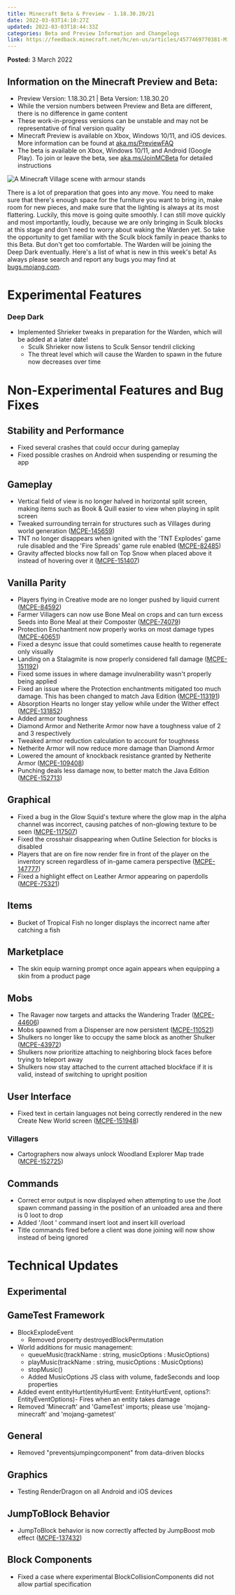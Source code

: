 ```yaml
---
title: Minecraft Beta & Preview - 1.18.30.20/21
date: 2022-03-03T14:10:27Z
updated: 2022-03-03T18:44:33Z
categories: Beta and Preview Information and Changelogs
link: https://feedback.minecraft.net/hc/en-us/articles/4577469770381-Minecraft-Beta-Preview-1-18-30-20-21
---
```


**Posted:** 3 March 2022

## Information on the Minecraft Preview and Beta: 

-   Preview Version: 1.18.30.21 \| Beta Version: 1.18.30.20
-   While the version numbers between Preview and Beta are different, there is no difference in game content
-   These work-in-progress versions can be unstable and may not be representative of final version quality
-   Minecraft Preview is available on Xbox, Windows 10/11, and iOS devices. More information can be found at [aka.ms/PreviewFAQ](http://aka.ms/PreviewFAQ)
-   The beta is available on Xbox, Windows 10/11, and Android (Google Play). To join or leave the beta, see [aka.ms/JoinMCBeta](https://aka.ms/JoinMCBeta) for detailed instructions

![A Minecraft Village scene with armour stands](https://feedback.minecraft.net/hc/article_attachments/4577434378125/beta18U3_1_16x9_resized.jpg)

There is a lot of preparation that goes into any move. You need to make sure that there's enough space for the furniture you want to bring in, make room for new pieces, and make sure that the lighting is always at its most flattering. Luckily, this move is going quite smoothly. I can still move quickly and most importantly, loudly, because we are only bringing in Sculk blocks at this stage and don't need to worry about waking the Warden yet. So take the opportunity to get familiar with the Sculk block family in peace thanks to this Beta. But don't get too comfortable. The Warden will be joining the Deep Dark eventually. Here\'s a list of what is new in this week\'s beta! As always please search and report any bugs you may find at [bugs.mojang.com](http://bugs.mojang.com/).

# **Experimental Features**

### **Deep Dark**

-   Implemented Shrieker tweaks in preparation for the Warden, which will be added at a later date!
    -   Sculk Shrieker now listens to Sculk Sensor tendril clicking
    -   The threat level which will cause the Warden to spawn in the future now decreases over time

# **Non-Experimental Features and Bug Fixes**

## **Stability and Performance**

-   Fixed several crashes that could occur during gameplay
-   Fixed possible crashes on Android when suspending or resuming the app

## **Gameplay**

-   Vertical field of view is no longer halved in horizontal split screen, making items such as Book & Quill easier to view when playing in split screen
-   Tweaked surrounding terrain for structures such as Villages during world generation ([MCPE-145659](https://bugs.mojang.com/browse/MCPE-145659))
-   TNT no longer disappears when ignited with the \'TNT Explodes\' game rule disabled and the \'Fire Spreads\' game rule enabled ([MCPE-82485](https://bugs.mojang.com/browse/MCPE-82485))
-   Gravity affected blocks now fall on Top Snow when placed above it instead of hovering over it ([MCPE-151407](https://bugs.mojang.com/browse/MCPE-151407))

## **Vanilla Parity**

-   Players flying in Creative mode are no longer pushed by liquid current ([MCPE-84592](https://bugs.mojang.com/browse/MCPE-84592))
-   Farmer Villagers can now use Bone Meal on crops and can turn excess Seeds into Bone Meal at their Composter ([MCPE-74079](https://bugs.mojang.com/browse/MCPE-74079))
-   Protection Enchantment now properly works on most damage types ([MCPE-40651](https://bugs.mojang.com/browse/MCPE-40651))
-   Fixed a desync issue that could sometimes cause health to regenerate only visually
-   Landing on a Stalagmite is now properly considered fall damage ([MCPE-151192](https://bugs.mojang.com/browse/MCPE-151192))
-   Fixed some issues in where damage invulnerability wasn\'t properly being applied
-   Fixed an issue where the Protection enchantments mitigated too much damage. This has been changed to match Java Edition ([MCPE-113191](https://bugs.mojang.com/browse/MCPE-113191))
-   Absorption Hearts no longer stay yellow while under the Wither effect ([MCPE-131852](https://bugs.mojang.com/browse/MCPE-131852))
-   Added armor toughness
-   Diamond Armor and Netherite Armor now have a toughness value of 2 and 3 respectively
-   Tweaked armor reduction calculation to account for toughness
-   Netherite Armor will now reduce more damage than Diamond Armor
-   Lowered the amount of knockback resistance granted by Netherite Armor ([MCPE-109408](https://bugs.mojang.com/browse/MCPE-109408))
-   Punching deals less damage now, to better match the Java Edition ([MCPE-152713](https://bugs.mojang.com/browse/MCPE-152713))

## **Graphical**

-   Fixed a bug in the Glow Squid\'s texture where the glow map in the alpha channel was incorrect, causing patches of non-glowing texture to be seen ([MCPE-117507](https://bugs.mojang.com/browse/MCPE-117507))
-   Fixed the crosshair disappearing when Outline Selection for blocks is disabled
-   Players that are on fire now render fire in front of the player on the inventory screen regardless of in-game camera perspective ([MCPE-147777](https://bugs.mojang.com/browse/MCPE-147777))
-   Fixed a highlight effect on Leather Armor appearing on paperdolls ([MCPE-75321](https://bugs.mojang.com/browse/MCPE-75321))

## **Items**

-   Bucket of Tropical Fish no longer displays the incorrect name after catching a fish

## **Marketplace**

-   The skin equip warning prompt once again appears when equipping a skin from a product page

## **Mobs**

-   The Ravager now targets and attacks the Wandering Trader ([MCPE-44606](https://bugs.mojang.com/browse/MCPE-44606))
-   Mobs spawned from a Dispenser are now persistent ([MCPE-110521](https://bugs.mojang.com/browse/MCPE-110521))
-   Shulkers no longer like to occupy the same block as another Shulker ([MCPE-43972](https://bugs.mojang.com/browse/MCPE-43972))
-   Shulkers now prioritize attaching to neighboring block faces before trying to teleport away
-   Shulkers now stay attached to the current attached blockface if it is valid, instead of switching to upright position

## **User Interface**

-   Fixed text in certain languages not being correctly rendered in the new Create New World screen ([MCPE-151948](https://bugs.mojang.com/browse/MCPE-151948))

### **Villagers**

-   Cartographers now always unlock Woodland Explorer Map trade ([MCPE-152725](https://bugs.mojang.com/browse/MCPE-152725))

## **Commands**

-   Correct error output is now displayed when attempting to use the /loot spawn command passing in the position of an unloaded area and there is 0 loot to drop
-   Added \'/loot \' command insert loot and insert kill overload
-   Title commands fired before a client was done joining will now show instead of being ignored

# **Technical Updates**

## **Experimental**

## **GameTest Framework**

-   BlockExplodeEvent
    -   Removed property destroyedBlockPermutation
-   World additions for music management:
    -   queueMusic(trackName : string, musicOptions : MusicOptions)
    -   playMusic(trackName : string, musicOptions : MusicOptions)
    -   stopMusic()
    -   Added MusicOptions JS class with volume, fadeSeconds and loop properties
-   Added event entityHurt(entityHurtEvent: EntityHurtEvent, options?: EntityEventOptions)- Fires when an entity takes damage
-   Removed \'Minecraft\' and \'GameTest\' imports; please use \'mojang-minecraft\' and \'mojang-gametest\'

## **General**

-   Removed \"preventsjumpingcomponent\" from data-driven blocks

## **Graphics**

-   Testing RenderDragon on all Android and iOS devices

## **JumpToBlock Behavior**

-   JumpToBlock behavior is now correctly affected by JumpBoost mob effect ([MCPE-137432](https://bugs.mojang.com/browse/MCPE-137432))

## **Block Components**

-   Fixed a case where experimental BlockCollisionComponents did not allow partial specification
